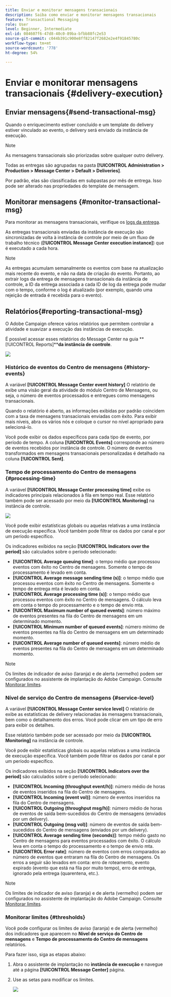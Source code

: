 ```yaml
---
title: Enviar e monitorar mensagens transacionais
description: Saiba como enviar e monitorar mensagens transacionais
feature: Transactional Messaging
role: User
level: Beginner, Intermediate
exl-id: 084607f6-47d8-40c0-89ba-bfbb88fc2e53
source-git-commit: c044b391c900e8ff82147f2682e2e4f91845780c
workflow-type: tm+mt
source-wordcount: '778'
ht-degree: 54%

---
```


# Enviar e monitorar mensagens transacionais {#delivery-execution}

## Enviar mensagens{#send-transactional-msg}

Quando o enriquecimento estiver concluído e um template do delivery estiver vinculado ao evento, o delivery será enviado da instância de execução.

>[!NOTE]
>
>As mensagens transacionais são priorizadas sobre qualquer outro delivery.

Todas as entregas são agrupadas na pasta **[!UICONTROL Administration > Production > Message Center > Default > Deliveries]**.

Por padrão, elas são classificadas em subpastas por mês de entrega. Isso pode ser alterado nas propriedades do template de mensagem.

## Monitorar mensagens {#monitor-transactional-msg}

Para monitorar as mensagens transacionais, verifique os [logs da entrega](send.md).

As entregas transacionais enviadas da instância de execução são sincronizadas de volta à instância de controle por meio de um fluxo de trabalho técnico (**[!UICONTROL Message Center execution instance]**) que é executado a cada hora.

>[!NOTE]
>
>As entregas acumulam semanalmente os eventos com base na atualização mais recente do evento, e não na data de criação do evento. Portanto, ao extrair logs da entrega de mensagens transacionais da instância de controle, a ID da entrega associada a cada ID de log da entrega pode mudar com o tempo, conforme o log é atualizado (por exemplo, quando uma rejeição de entrada é recebida para o evento).

<!--
To monitor the activity and running of the execution instance(s), see [Transactional messaging reports](transactional-messaging-reports.md).-->

## Relatórios{#reporting-transactional-msg}

O Adobe Campaign oferece vários relatórios que permitem controlar a atividade e suavizar a execução das instâncias de execução.

É possível acessar esses relatórios do Message Center na guia **[!UICONTROL Reports]****da instância de controle**.

![](assets/mc-reports.png)

### Histórico de eventos do Centro de mensagens {#history-events}

A variável **[!UICONTROL Message Center event history]** O relatório de exibe uma visão geral da atividade do módulo Centro de Mensagens, ou seja, o número de eventos processados e entregues como mensagens transacionais.

Quando o relatório é aberto, as informações exibidas por padrão coincidem com a taxa de mensagens transacionais enviadas com êxito. Para exibir mais níveis, abra os vários nós e coloque o cursor no nível apropriado para selecioná-lo.

Você pode exibir os dados específicos para cada tipo de evento, por período de tempo. A coluna **[!UICONTROL Events]** corresponde ao número de eventos recebidos por instância de controle. O número de eventos transformados em mensagens transacionais personalizadas é detalhado na coluna **[!UICONTROL Sent]**.


### Tempo de processamento do Centro de mensagens {#processing-time}

A variável **[!UICONTROL Message Center processing time]** exibe os indicadores principais relacionados à fila em tempo real. Esse relatório também pode ser acessado por meio da **[!UICONTROL Monitoring]** na instância de controle.

![](assets/mc-processing-time-report.png)

Você pode exibir estatísticas globais ou aquelas relativas a uma instância de execução específica. Você também pode filtrar os dados por canal e por um período específico.

Os indicadores exibidos na seção **[!UICONTROL Indicators over the period]** são calculados sobre o período selecionado:

* **[!UICONTROL Average queuing time]**: o tempo médio que processou eventos com êxito no Centro de mensagens. Somente o tempo de processamento é levado em conta.
* **[!UICONTROL Average message sending time (s)]**: o tempo médio que processou eventos com êxito no Centro de mensagens. Somente o tempo de entrega mta é levado em conta.
* **[!UICONTROL Average processing time (s)]**: o tempo médio que processou eventos com êxito no Centro de mensagens. O cálculo leva em conta o tempo do processamento e o tempo de envio mta.
* **[!UICONTROL Maximum number of queued events]**: número máximo de eventos presentes na fila do Centro de mensagens em um determinado momento.
* **[!UICONTROL Minimum number of queued events]**: número mínimo de eventos presentes na fila do Centro de mensagens em um determinado momento.
* **[!UICONTROL Average number of queued events]**: número médio de eventos presentes na fila do Centro de mensagens em um determinado momento.

>[!NOTE]
>
>Os limites de indicador de aviso (laranja) e de alerta (vermelho) podem ser configurados no assistente de implantação do Adobe Campaign. Consulte [Monitorar limites](#thresholds).



### Nível de serviço do Centro de mensagens {#service-level}

A variável **[!UICONTROL Message Center service level]** O relatório de exibe as estatísticas de delivery relacionadas às mensagens transacionais, bem como o detalhamento dos erros. Você pode clicar em um tipo de erro para exibir os detalhes.

Esse relatório também pode ser acessado por meio da **[!UICONTROL Monitoring]** na instância de controle.

Você pode exibir estatísticas globais ou aquelas relativas a uma instância de execução específica. Você também pode filtrar os dados por canal e por um período específico.

Os indicadores exibidos na seção **[!UICONTROL Indicators over the period]** são calculados sobre o período selecionado:

* **[!UICONTROL Incoming (throughput event/h)]**: número médio de horas de eventos inseridos na fila do Centro de mensagens.
* **[!UICONTROL Incoming (event vol)]**: número de eventos inseridos na fila do Centro de mensagens.
* **[!UICONTROL Outgoing (throughput msg/h)]**: número médio de horas de eventos de saída bem-sucedidos do Centro de mensagens (enviados por um delivery).
* **[!UICONTROL Outgoing (msg vol)]**: número de eventos de saída bem-sucedidos do Centro de mensagens (enviados por um delivery).
* **[!UICONTROL Average sending time (seconds)]**: tempo médio gasto no Centro de mensagens para eventos processados com êxito. O cálculo leva em conta o tempo do processamento e o tempo de envio mta.
* **[!UICONTROL Error rate]**: número de eventos com erros comparados ao número de eventos que entraram na fila do Centro de mensagens. Os erros a seguir são levados em conta: erro de roteamento, evento expirado (evento que está na fila por muito tempo), erro de entrega, ignorado pela entrega (quarentena, etc.).

>[!NOTE]
>
>Os limites de indicador de aviso (laranja) e de alerta (vermelho) podem ser configurados no assistente de implantação do Adobe Campaign. Consulte [Monitorar limites](#thresholds).

### Monitorar limites {#thresholds}

Você pode configurar os limites de aviso (laranja) e de alerta (vermelho) dos indicadores que aparecem no **Nível de serviço do Centro de mensagens** e **Tempo de processamento do Centro de mensagens** relatórios.

Para fazer isso, siga as etapas abaixo:

1. Abra o assistente de implantação no **instância de execução** e navegue até a página **[!UICONTROL Message Center]** página.
1. Use as setas para modificar os limites.

   ![](assets/mc-thresholds.png)
